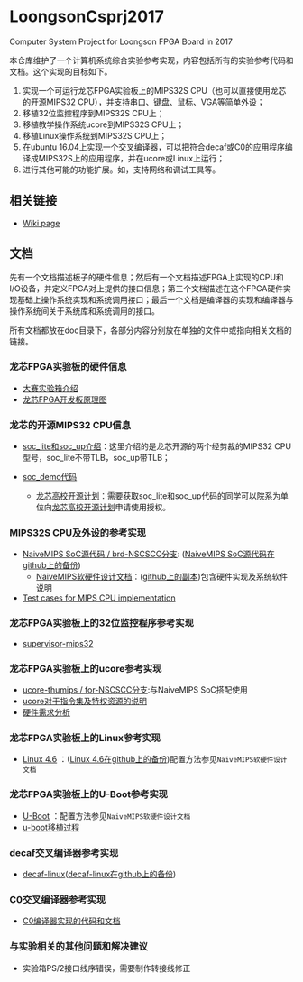 # LoongsonCsprj2017
Computer System Project for Loongson FPGA Board in 2017

本仓库维护了一个计算机系统综合实验参考实现，内容包括所有的实验参考代码和文档。这个实现的目标如下。

1. 实现一个可运行龙芯FPGA实验板上的MIPS32S CPU（也可以直接使用龙芯的开源MIPS32 CPU），并支持串口、键盘、鼠标、VGA等简单外设；
1. 移植32位监控程序到MIPS32S CPU上；
2. 移植教学操作系统ucore到MIPS32S CPU上；
3. 移植Linux操作系统到MIPS32S CPU上；
3. 在ubuntu 16.04上实现一个交叉编译器，可以把符合decaf或C0的应用程序编译成MIPS32S上的应用程序，并在ucore或Linux上运行；
4. 进行其他可能的功能扩展。如，支持网络和调试工具等。

## 相关链接
 * [Wiki page](http://os.cs.tsinghua.edu.cn/oscourse/project/LoongsonCsprj2017)

## 文档

先有一个文档描述板子的硬件信息；然后有一个文档描述FPGA上实现的CPU和I/O设备，并定义FPGA对上提供的接口信息；第三个文档描述在这个FPGA硬件实现基础上操作系统实现和系统调用接口；最后一个文档是编译器的实现和编译器与操作系统间关于系统库和系统调用的接口。

所有文档都放在doc目录下，各部分内容分别放在单独的文件中或指向相关文档的链接。

### 龙芯FPGA实验板的硬件信息

* [大赛实验箱介绍](/doc/大赛实验箱介绍_v1.00.pdf)
* [龙芯FPGA开发板原理图](http://os.cs.tsinghua.edu.cn/oscourse/project/LoongsonCsprj2017#A20171011-FPGA-A7-PRJ-UDB_V1.1.pdf)

### 龙芯的开源MIPS32 CPU信息

* [soc_lite和soc_up介绍](/doc/soc_lite和soc_up介绍_v0.01.pdf)：这里介绍的是龙芯开源的两个经剪裁的MIPS32 CPU型号，soc_lite不带TLB，soc_up带TLB；
* [soc_demo代码](http://os.cs.tsinghua.edu.cn/oscourse/project/LoongsonCsprj2017?action=AttachFile&do=view&target=soc_demo_v0.02.tar.xz)

  * [龙芯高校开源计划](http://www.loongson.cn/lup/)：需要获取soc_lite和soc_up代码的同学可以院系为单位向[龙芯高校开源计划](http://www.loongson.cn/lup/)申请使用授权。
### MIPS32S CPU及外设的参考实现

* [NaiveMIPS SoC源代码 / brd-NSCSCC分支](https://git.net9.org/zhangyx13/NaiveMIPS-HDL/tree/brd-NSCSCC): ([NaiveMIPS SoC源代码在github上的备份](https://github.com/z4yx/NaiveMIPS-HDL))
  * [NaiveMIPS软硬件设计文档](https://git.net9.org/zhangyx13/NaiveMIPS-HDL/raw/brd-NSCSCC/documentation/2017nscscc.pdf)：([github上的副本](https://github.com/z4yx/NaiveMIPS-HDL/blob/brd-NSCSCC/documentation/2017nscscc.pdf))包含硬件实现及系统软件说明
* [Test cases for MIPS CPU implementation](https://github.com/oscourse-tsinghua/cpu-testcase/blob/master/README.md)

### 龙芯FPGA实验板上的32位监控程序参考实现

* [supervisor-mips32](https://github.com/z4yx/supervisor-mips32)

### 龙芯FPGA实验板上的ucore参考实现

* [ucore-thumips / for-NSCSCC分支](https://github.com/z4yx/ucore-thumips/tree/for-NSCSCC):与NaiveMIPS SoC搭配使用
* [ucore对于指令集及特权资源的说明](/doc/ucore_thumips.pdf)
* [硬件需求分析](/doc/ucore_requirements.pdf)

### 龙芯FPGA实验板上的Linux参考实现

* [Linux 4.6](https://git.net9.org/shanker/linux-naivemips) ：([Linux 4.6在github上的备份](https://github.com/z4yx/linux-kernel))配置方法参见`NaiveMIPS软硬件设计文档`
### 龙芯FPGA实验板上的U-Boot参考实现

* [U-Boot](https://github.com/z4yx/u-boot-naivemips) ：配置方法参见`NaiveMIPS软硬件设计文档`
 * [u-boot移植过程](https://github.com/z4yx/u-boot-naivemips/wiki)
### decaf交叉编译器参考实现

* [decaf-linux](https://git.net9.org/zhangyx13/decaf-linux)([decaf-linux在github上的备份](https://github.com/z4yx/decaf-linux))

### C0交叉编译器参考实现

* [C0编译器实现的代码和文档](http://os.cs.tsinghua.edu.cn/oscourse/csproject2014/group2#A.2BZwB.2ByE7jeAFTymKlVEo-)

### 与实验相关的其他问题和解决建议

* 实验箱PS/2接口线序错误，需要制作转接线修正

